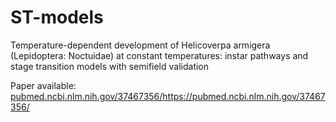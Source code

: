 # ST-models
Temperature-dependent development of Helicoverpa armigera (Lepidoptera: Noctuidae) at constant temperatures: instar pathways and stage transition models with semifield validation

Paper available: [pubmed.ncbi.nlm.nih.gov/37467356/](https://pubmed.ncbi.nlm.nih.gov/37467356/)https://pubmed.ncbi.nlm.nih.gov/37467356/
